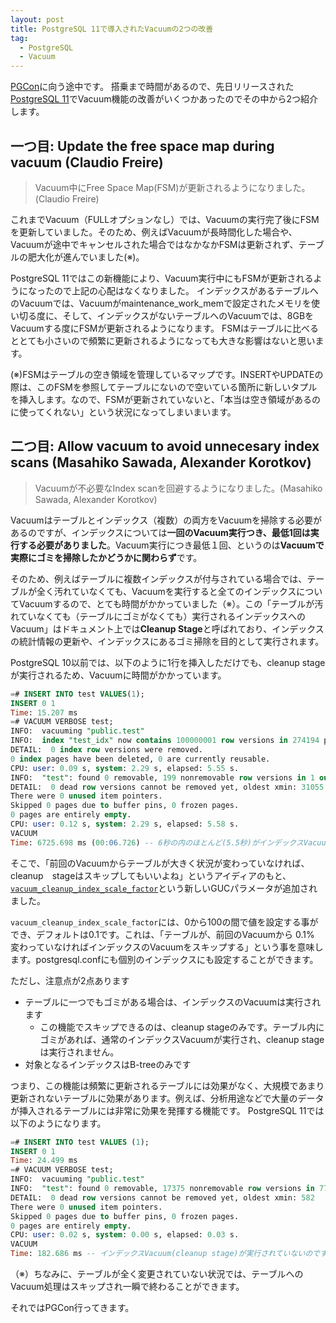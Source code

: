 ```yaml
---
layout: post
title: PostgreSQL 11で導入されたVacuumの2つの改善
tag:
  - PostgreSQL
  - Vacuum
---
```


[PGCon](https://www.pgcon.org/2018/)に向う途中です。
搭乗まで時間があるので、先日リリースされた[PostgreSQL 11](https://www.postgresql.org/about/news/1855/)でVacuum機能の改善がいくつかあったのでその中から2つ紹介します。

## 一つ目: Update the free space map during vacuum (Claudio Freire)

> Vacuum中にFree Space Map(FSM)が更新されるようになりました。(Claudio Freire)

これまでVacuum（FULLオプションなし）では、Vacuumの実行完了後にFSMを更新していました。そのため、例えばVacuumが長時間化した場合や、Vacuumが途中でキャンセルされた場合ではなかなかFSMは更新されず、テーブルの肥大化が進んでいました(※)。

PostgreSQL 11ではこの新機能により、Vacuum実行中にもFSMが更新されるようになったので上記の心配はなくなりました。
インデックスがあるテーブルへのVacuumでは、Vacuumがmaintenance_work_memで設定されたメモリを使い切る度に、そして、インデックスがないテーブルへのVacuumでは、8GBをVacuumする度にFSMが更新されるようになります。
FSMはテーブルに比べるととても小さいので頻繁に更新されるようになっても大きな影響はないと思います。

(※)FSMはテーブルの空き領域を管理しているマップです。INSERTやUPDATEの際は、このFSMを参照してテーブルにないので空いている箇所に新しいタプルを挿入します。なので、FSMが更新されていないと、「本当は空き領域があるのに使ってくれない」という状況になってしまいまいます。

## 二つ目: Allow vacuum to avoid unnecesary index scans (Masahiko Sawada, Alexander Korotkov)

> Vacuumが不必要なIndex scanを回避するようになりました。(Masahiko Sawada, Alexander Korotkov)

Vacuumはテーブルとインデックス（複数）の両方をVacuumを掃除する必要があるのですが、インデックスについては**一回のVacuum実行つき、最低1回は実行する必要がありました**。Vacuum実行につき最低１回、というのは**Vacuumで実際にゴミを掃除したかどうかに関わらず**です。

そのため、例えばテーブルに複数インデックスが付与されている場合では、テーブルが全く汚れていなくても、Vacuumを実行すると全てのインデックスについてVacuumするので、とても時間がかかっていました（※）。この「テーブルが汚れていなくても（テーブルにゴミがなくても）実行されるインデックスへのVacuum」はドキュメント上では**Cleanup Stage**と呼ばれており、インデックスの統計情報の更新や、インデックスにあるゴミ掃除を目的として実行されます。

PostgreSQL 10以前では、以下のように1行を挿入しただけでも、cleanup stageが実行されるため、Vacuumに時間がかかっています。

```sql
=# INSERT INTO test VALUES(1);
INSERT 0 1
Time: 15.207 ms
=# VACUUM VERBOSE test;
INFO:  vacuuming "public.test"
INFO:  index "test_idx" now contains 100000001 row versions in 274194 pages
DETAIL:  0 index row versions were removed.
0 index pages have been deleted, 0 are currently reusable.
CPU: user: 0.09 s, system: 2.29 s, elapsed: 5.55 s.
INFO:  "test": found 0 removable, 199 nonremovable row versions in 1 out of 442478 pages
DETAIL:  0 dead row versions cannot be removed yet, oldest xmin: 31055
There were 0 unused item pointers.
Skipped 0 pages due to buffer pins, 0 frozen pages.
0 pages are entirely empty.
CPU: user: 0.12 s, system: 2.29 s, elapsed: 5.58 s.
VACUUM
Time: 6725.698 ms (00:06.726) -- 6秒の内のほとんど(5.5秒)がインデックスVacuum(cleanup stage)によるもの
```


そこで、「前回のVacuumからテーブルが大きく状況が変わっていなければ、cleanup　stageはスキップしてもいいよね」というアイディアのもと、[`vacuum_cleanup_index_scale_factor`](https://www.postgresql.org/docs/devel/static/runtime-config-resource.html#RUNTIME-CONFIG-INDEX-VACUUM)という新しいGUCパラメータが追加されました。

`vacuum_cleanup_index_scale_factor`には、0から100の間で値を設定する事ができ、デフォルトは0.1です。これは、「テーブルが、前回のVacuumから 0.1% 変わっていなければインデックスのVacuumをスキップする」という事を意味します。postgresql.confにも個別のインデックスにも設定することができます。

ただし、注意点が2点あります
* テーブルに一つでもゴミがある場合は、インデックスのVacuumは実行されます
  * この機能でスキップできるのは、cleanup stageのみです。テーブル内にゴミがあれば、通常のインデックスVacuumが実行され、cleanup stageは実行されません。
* 対象となるインデックスはB-treeのみです

つまり、この機能は頻繁に更新されるテーブルには効果がなく、大規模であまり更新されないテーブルに効果があります。例えば、分析用途などで大量のデータが挿入されるテーブルには非常に効果を発揮する機能です。
PostgreSQL 11では以下のようになります。

```sql
=# INSERT INTO test VALUES (1);
INSERT 0 1
Time: 24.499 ms
=# VACUUM VERBOSE test;
INFO:  vacuuming "public.test"
INFO:  "test": found 0 removable, 17375 nonremovable row versions in 77 out of 442478 pages
DETAIL:  0 dead row versions cannot be removed yet, oldest xmin: 582
There were 0 unused item pointers.
Skipped 0 pages due to buffer pins, 0 frozen pages.
0 pages are entirely empty.
CPU: user: 0.02 s, system: 0.00 s, elapsed: 0.03 s.
VACUUM
Time: 182.686 ms -- インデックスVacuum(cleanup stage)が実行されていないのですぐ終わる
```

（※）ちなみに、テーブルが全く変更されていない状況では、テーブルへのVacuum処理はスキップされ一瞬で終わることができます。

それではPGCon行ってきます。
